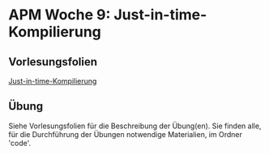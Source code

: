 # APM Woche 9: Just-in-time-Kompilierung

## Vorlesungsfolien

[Just-in-time-Kompilierung](w09_jit_compilation.pdf)

## Übung

Siehe Vorlesungsfolien für die Beschreibung der Übung(en). Sie finden
alle, für die Durchführung der Übungen notwendige Materialien, im
Ordner 'code'.
